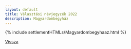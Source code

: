 ```yaml
---
layout: default
title: Választási névjegyzék 2022
description: Magyardombegyház
---
```


{% include settlementHTMLs/Magyardombegyhaaz.html %}

[Vissza](./)